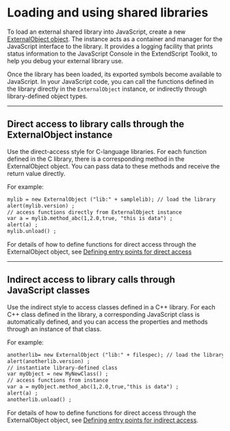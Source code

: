 # Loading and using shared libraries

To load an external shared library into JavaScript, create a new [ExternalObject object](externalobject-object.md). The instance acts as a container and manager for the JavaScript interface to the library. It provides a logging facility that prints status information to the JavaScript Console in the ExtendScript Toolkit, to help you debug your external library use.

Once the library has been loaded, its exported symbols become available to JavaScript. In your JavaScript code, you can call the functions defined in the library directly in the `ExternalObject` instance, or indirectly through library-defined object types.

---

## Direct access to library calls through the ExternalObject instance

Use the direct-access style for C-language libraries. For each function defined in the C library, there is a corresponding method in the ExternalObject object. You can pass data to these methods and receive the return value directly.

For example:

```default
mylib = new ExternalObject ("lib:" + samplelib); // load the library
alert(mylib.version) ;
// access functions directly from ExternalObject instance
var a = mylib.method_abc(1,2.0,true, "this is data") ;
alert(a) ;
mylib.unload() ;
```

For details of how to define functions for direct access through the ExternalObject object, see [Defining entry points for direct access](./defining-entry-points-for-direct-access.md)

---

## Indirect access to library calls through JavaScript classes

Use the indirect style to access classes defined in a C++ library. For each C++ class defined in the library, a corresponding JavaScript class is automatically defined, and you can access the properties and methods through an instance of that class.

For example:

```default
anotherlib= new ExternalObject ("lib:" + filespec); // load the library
alert(anotherlib.version) ;
// instantiate library-defined class
var myObject = new MyNewClass() ;
// access functions from instance
var a = myObject.method_abc(1,2.0,true,"this is data") ;
alert(a) ;
anotherlib.unload() ;
```

For details of how to define functions for direct access through the ExternalObject object, see [Defining entry points for indirect access](./defining-entry-points-for-indirect-access.md).

